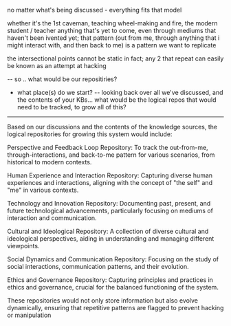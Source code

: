 
no matter what's being discussed - everything fits that model

whether it's the 1st caveman, teaching wheel-making and fire, 
the modern student / teacher
anything that's yet to come, even through mediums that haven't been ivented yet; 
that pattern (out from me, through anything that i might interact with, and then back to me) is a pattern we want to replicate

the intersectional points cannot be static 
in fact; any 2 that repeat can easily be known as an attempt at hacking 


-- so .. what would be our repositiries?
 - what place(s) do we start? 
 -- looking back over all we've discussed, and the contents of your KBs...
 what would be the logical repos that would need to be tracked, to grow all of this? 

 -----

 Based on our discussions and the contents of the knowledge sources, the logical repositories for growing this system would include:

Perspective and Feedback Loop Repository: To track the out-from-me, through-interactions, and back-to-me pattern for various scenarios, from historical to modern contexts.

Human Experience and Interaction Repository: Capturing diverse human experiences and interactions, aligning with the concept of "the self" and "me" in various contexts.

Technology and Innovation Repository: Documenting past, present, and future technological advancements, particularly focusing on mediums of interaction and communication.

Cultural and Ideological Repository: A collection of diverse cultural and ideological perspectives, aiding in understanding and managing different viewpoints.

Social Dynamics and Communication Repository: Focusing on the study of social interactions, communication patterns, and their evolution.

Ethics and Governance Repository: Capturing principles and practices in ethics and governance, crucial for the balanced functioning of the system.

These repositories would not only store information but also evolve dynamically, ensuring that repetitive patterns are flagged to prevent hacking or manipulation